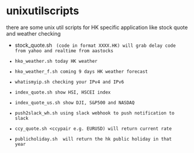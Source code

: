 # unixutilscripts
there are some unix util scripts for HK specific application like stock quote and weather checking

- stock_quote.sh <code> (code in format XXXX.HK) will grab delay code from yahoo and realtime from aastocks
- hko_weather.sh today HK weather
- hko_weather_f.sh coming 9 days HK weather forecast
- whatismyip.sh checking your IPv4 and IPv6
- index_quote.sh show HSI, HSCEI index
- index_quote_us.sh show DJI, S&P500 and NASDAQ
- push2slack_wh.sh using slack webhook to push notification to slack
- ccy_quote.sh <ccypair e.g. EURUSD) will return current rate
- publicholiday.sh <Year> will return the hk public holiday in that year
